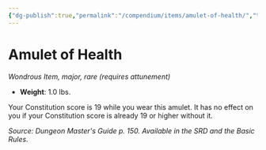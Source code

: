 ```yaml
---
{"dg-publish":true,"permalink":"/compendium/items/amulet-of-health/","tags":["compendium/src/5e/dmg","item/attunement/required","item/rarity/rare","item/tier/major","item/wondrous"]}
---
```


# Amulet of Health
*Wondrous Item, major, rare (requires attunement)*  

- **Weight**: 1.0 lbs.

Your Constitution score is 19 while you wear this amulet. It has no effect on you if your Constitution score is already 19 or higher without it.

*Source: Dungeon Master's Guide p. 150. Available in the SRD and the Basic Rules.*